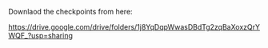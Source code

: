 Downlaod the checkpoints from here:

https://drive.google.com/drive/folders/1j8YqDqpWwasDBdTg2zqBaXoxzQrYWQF_?usp=sharing
